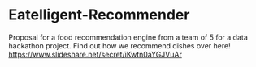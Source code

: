 # Eatelligent-Recommender
Proposal for a food recommendation engine from a team of 5 for a data hackathon project. 
Find out how we recommend dishes over here! https://www.slideshare.net/secret/iKwtn0aYGJVuAr
